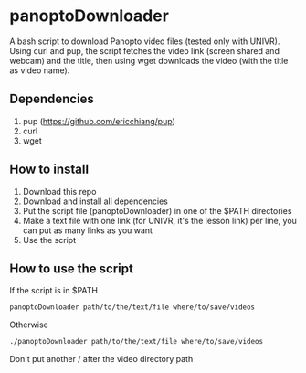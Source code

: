 # panoptoDownloader
A bash script to download Panopto video files (tested only with UNIVR).
Using curl and pup, the script fetches the video link (screen shared and webcam) and the title, then using wget downloads the video (with the title as video name).
## Dependencies
1. pup (https://github.com/ericchiang/pup)
2. curl
3. wget
## How to install
1. Download this repo
2. Download and install all dependencies
3. Put the script file (panoptoDownloader) in one of the $PATH directories
4. Make a text file with one link (for UNIVR, it's the lesson link) per line, you can put as many links as you want
5. Use the script
## How to use the script
If the script is in $PATH
```bash
panoptoDownloader path/to/the/text/file where/to/save/videos
```
Otherwise
```bash
./panoptoDownloader path/to/the/text/file where/to/save/videos
```
Don't put another / after the video directory path
